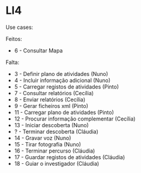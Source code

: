 # LI4
Use cases:

Feitos:
* 6 - Consultar Mapa

Falta:
* 3 - Definir plano de atividades (Nuno)
* 4 - Incluir informação adicional (Nuno)
* 5 - Carregar registos de atividades (Pinto)
* 7 - Consultar relatórios (Cecília)
* 8 - Enviar relatórios (Cecília)
* 9 - Gerar ficheiros xml (Pinto)
* 11 - Carregar plano de atividades (Pinto)
* 12 - Procurar informação complementar (Cecília)
* 13 - Iniciar descoberta (Nuno)
* ? - Terminar descoberta (Cláudia)
* 14 - Gravar voz (Nuno)
* 15 - Tirar fotografia (Nuno)
* 16 - Terminar percurso (Cláudia)
* 17 - Guardar registos de atividades (Cláudia)
* 18 - Guiar o investigador (Cláudia)
